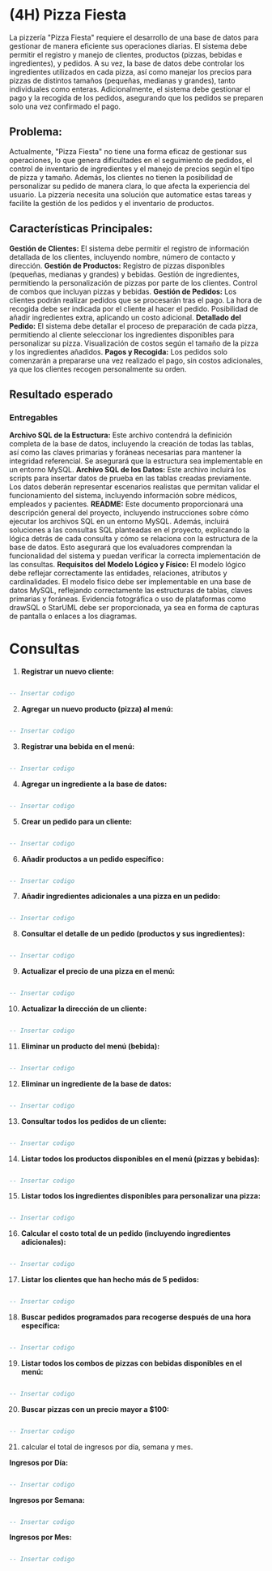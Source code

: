 # (4H) Pizza Fiesta

La pizzería "Pizza Fiesta" requiere el desarrollo de una base de datos para gestionar de manera eficiente sus operaciones diarias. El sistema debe permitir el registro y manejo de clientes, productos (pizzas, bebidas e ingredientes), y pedidos. A su vez, la base de datos debe controlar los ingredientes utilizados en cada pizza, así como manejar los precios para pizzas de distintos tamaños (pequeñas, medianas y grandes), tanto individuales como enteras. Adicionalmente, el sistema debe gestionar el pago y la recogida de los pedidos, asegurando que los pedidos se preparen solo una vez confirmado el pago.

## Problema:
Actualmente, "Pizza Fiesta" no tiene una forma eficaz de gestionar sus operaciones, lo que genera dificultades en el seguimiento de pedidos, el control de inventario de ingredientes y el manejo de precios según el tipo de pizza y tamaño. Además, los clientes no tienen la posibilidad de personalizar su pedido de manera clara, lo que afecta la experiencia del usuario. La pizzería necesita una solución que automatice estas tareas y facilite la gestión de los pedidos y el inventario de productos.

## Características Principales:
**Gestión de Clientes:** El sistema debe permitir el registro de información detallada de los clientes, incluyendo nombre, número de contacto y dirección.
**Gestión de Productos:** Registro de pizzas disponibles (pequeñas, medianas y grandes) y bebidas.
Gestión de ingredientes, permitiendo la personalización de pizzas por parte de los clientes.
Control de combos que incluyan pizzas y bebidas.
**Gestión de Pedidos:** Los clientes podrán realizar pedidos que se procesarán tras el pago.
La hora de recogida debe ser indicada por el cliente al hacer el pedido.
Posibilidad de añadir ingredientes extra, aplicando un costo adicional.
**Detallado del Pedido:** El sistema debe detallar el proceso de preparación de cada pizza, permitiendo al cliente seleccionar los ingredientes disponibles para personalizar su pizza.
Visualización de costos según el tamaño de la pizza y los ingredientes añadidos.
**Pagos y Recogida:** Los pedidos solo comenzarán a prepararse una vez realizado el pago, sin costos adicionales, ya que los clientes recogen personalmente su orden.

## Resultado esperado

### Entregables
**Archivo SQL de la Estructura:** Este archivo contendrá la definición completa de la base de datos, incluyendo la creación de todas las tablas, así como las claves primarias y foráneas necesarias para mantener la integridad referencial. Se asegurará que la estructura sea implementable en un entorno MySQL.
**Archivo SQL de los Datos:** Este archivo incluirá los scripts para insertar datos de prueba en las tablas creadas previamente. Los datos deberán representar escenarios realistas que permitan validar el funcionamiento del sistema, incluyendo información sobre médicos, empleados y pacientes.
**README:** Este documento proporcionará una descripción general del proyecto, incluyendo instrucciones sobre cómo ejecutar los archivos SQL en un entorno MySQL. Además, incluirá soluciones a las consultas SQL planteadas en el proyecto, explicando la lógica detrás de cada consulta y cómo se relaciona con la estructura de la base de datos. Esto asegurará que los evaluadores comprendan la funcionalidad del sistema y puedan verificar la correcta implementación de las consultas.
**Requisitos del Modelo Lógico y Físico:** El modelo lógico debe reflejar correctamente las entidades, relaciones, atributos y cardinalidades. El modelo físico debe ser implementable en una base de datos MySQL, reflejando correctamente las estructuras de tablas, claves primarias y foráneas.
Evidencia fotográfica o uso de plataformas como drawSQL o StarUML debe ser proporcionada, ya sea en forma de capturas de pantalla o enlaces a los diagramas.


# Consultas



1. **Registrar un nuevo cliente:**



```sql

-- Insertar codigo

```



2. **Agregar un nuevo producto (pizza) al menú:**



```sql

-- Insertar codigo

```



3. **Registrar una bebida en el menú:**



```sql

-- Insertar codigo

```



4. **Agregar un ingrediente a la base de datos:**



```sql

-- Insertar codigo

```



5. **Crear un pedido para un cliente:**



```sql

-- Insertar codigo

```



6. **Añadir productos a un pedido específico:**



```sql

-- Insertar codigo

```



7. **Añadir ingredientes adicionales a una pizza en un pedido:**



```sql

-- Insertar codigo

```



8. **Consultar el detalle de un pedido (productos y sus ingredientes):**



```sql

-- Insertar codigo

```



9. **Actualizar el precio de una pizza en el menú:**



```sql

-- Insertar codigo

```



10. **Actualizar la dirección de un cliente:**



```sql

-- Insertar codigo

```



11. **Eliminar un producto del menú (bebida):**



```sql

-- Insertar codigo

```



12. **Eliminar un ingrediente de la base de datos:**



```sql

-- Insertar codigo

```



13. **Consultar todos los pedidos de un cliente:**



```sql

-- Insertar codigo

```



14. **Listar todos los productos disponibles en el menú (pizzas y bebidas):**



```sql

-- Insertar codigo

```



15. **Listar todos los ingredientes disponibles para personalizar una pizza:**



```sql

-- Insertar codigo

```



16. **Calcular el costo total de un pedido (incluyendo ingredientes adicionales):**



```sql

-- Insertar codigo

```



17. **Listar los clientes que han hecho más de 5 pedidos:**



```sql

-- Insertar codigo

```



18. **Buscar pedidos programados para recogerse después de una hora específica:**



```sql

-- Insertar codigo

```



19. **Listar todos los combos de pizzas con bebidas disponibles en el menú:**



```sql

-- Insertar codigo

```



20. **Buscar pizzas con un precio mayor a $100:**



```sql

-- Insertar codigo

```



21. calcular el total de ingresos por día, semana y mes. 



**Ingresos por Día:**



```sql

-- Insertar codigo

```



**Ingresos por Semana:**



```sql

-- Insertar codigo

```



**Ingresos por Mes:**



```sql

-- Insertar codigo

```

